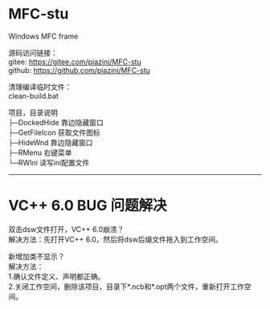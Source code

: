 # MFC-stu  
Windows MFC frame  

源码访问链接：  
gitee:   https://gitee.com/piazini/MFC-stu  
github:  https://github.com/piazini/MFC-stu  

清理编译临时文件：  
clean-build.bat  

项目，目录说明  
├─DockedHide	靠边隐藏窗口  
├─GetFileIcon	获取文件图标  
├─HideWnd	靠边隐藏窗口  
├─RMenu	右键菜单  
└─RWIni	读写ini配置文件  
  
  
  
--------------------------------------  
# VC++ 6.0 BUG  问题解决  

双击dsw文件打开，VC++ 6.0崩溃？  
解决方法：先打开VC++ 6.0，然后将dsw后缀文件拖入到工作空间。  
  
新增加类不显示？  
解决方法：  
1.确认文件定义、声明都正确。  
2.关闭工作空间，删除该项目，目录下*.ncb和*.opt两个文件，重新打开工作空间。  